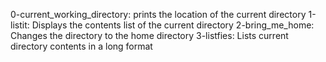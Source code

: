0-current_working_directory: prints the location of the current directory
1-listit: Displays the contents list of the current directory
2-bring_me_home: Changes the directory to the home directory
3-listfies: Lists current directory contents in a long format